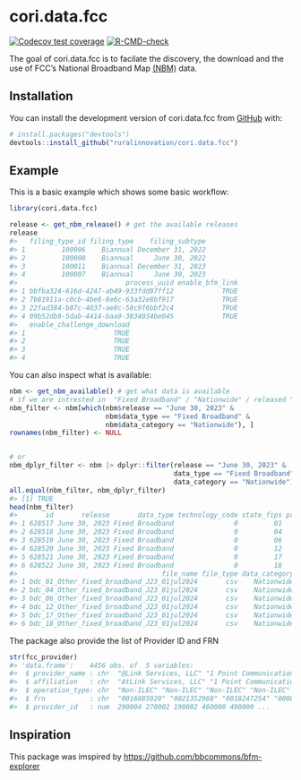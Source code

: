 
<!-- README.md is generated from README.Rmd. Please edit that file -->

# cori.data.fcc

<!-- badges: start -->

[![Codecov test
coverage](https://codecov.io/gh/ruralinnovation/cori.data.fcc/branch/main/graph/badge.svg)](https://app.codecov.io/gh/ruralinnovation/cori.data.fcc?branch=main)
[![R-CMD-check](https://github.com/ruralinnovation/cori.data.fcc/actions/workflows/R-CMD-check.yaml/badge.svg)](https://github.com/ruralinnovation/cori.data.fcc/actions/workflows/R-CMD-check.yaml)
<!-- badges: end -->

The goal of cori.data.fcc is to facilate the discovery, the download and
the use of FCC’s National Broadband Map
[(NBM)](https://broadbandmap.fcc.gov/home) data.

## Installation

You can install the development version of cori.data.fcc from
[GitHub](https://github.com/) with:

``` r
# install.packages("devtools")
devtools::install_github("ruralinnovation/cori.data.fcc")
```

## Example

This is a basic example which shows some basic workflow:

``` r
library(cori.data.fcc)

release <- get_nbm_release() # get the available releases
release
#>   filing_type_id filing_type    filing_subtype
#> 1         100006    Biannual December 31, 2022
#> 2         100000    Biannual     June 30, 2022
#> 3         100011    Biannual December 31, 2023
#> 4         100007    Biannual     June 30, 2023
#>                           process_uuid enable_bfm_link
#> 1 bbfba324-616d-4247-ab49-933fdd97ff12            TRUE
#> 2 7b81911a-c0cb-4be6-8e6c-63a32e8bf917            TRUE
#> 3 22fad384-b07c-4037-ae8c-58c9f6bbf2c4            TRUE
#> 4 09b52db9-5dab-4414-baa9-3834034be045            TRUE
#>   enable_challenge_download
#> 1                      TRUE
#> 2                      TRUE
#> 3                      TRUE
#> 4                      TRUE
```

You can also inspect what is available:

``` r
nbm <- get_nbm_available() # get what data is available
# if we are intrested in  "Fixed Broadband" / "Nationwide" / released "June 30, 2023"
nbm_filter <- nbm[which(nbm$release == "June 30, 2023" &
                        nbm$data_type == "Fixed Broadband" &
                        nbm$data_category == "Nationwide"), ]
rownames(nbm_filter) <- NULL


# or
nbm_dplyr_filter <- nbm |> dplyr::filter(release == "June 30, 2023" &
                                         data_type == "Fixed Broadband" &
                                         data_category == "Nationwide")
all.equal(nbm_filter, nbm_dplyr_filter)
#> [1] TRUE
head(nbm_filter)
#>       id       release       data_type technology_code state_fips provider_id
#> 1 628517 June 30, 2023 Fixed Broadband               0         01        <NA>
#> 2 628518 June 30, 2023 Fixed Broadband               0         04        <NA>
#> 3 628519 June 30, 2023 Fixed Broadband               0         06        <NA>
#> 4 628520 June 30, 2023 Fixed Broadband               0         12        <NA>
#> 5 628521 June 30, 2023 Fixed Broadband               0         17        <NA>
#> 6 628522 June 30, 2023 Fixed Broadband               0         18        <NA>
#>                                    file_name file_type data_category
#> 1 bdc_01_Other_fixed_broadband_J23_01jul2024       csv    Nationwide
#> 2 bdc_04_Other_fixed_broadband_J23_01jul2024       csv    Nationwide
#> 3 bdc_06_Other_fixed_broadband_J23_01jul2024       csv    Nationwide
#> 4 bdc_12_Other_fixed_broadband_J23_01jul2024       csv    Nationwide
#> 5 bdc_17_Other_fixed_broadband_J23_01jul2024       csv    Nationwide
#> 6 bdc_18_Other_fixed_broadband_J23_01jul2024       csv    Nationwide
```

The package also provide the list of Provider ID and FRN

``` r
str(fcc_provider)
#> 'data.frame':    4456 obs. of  5 variables:
#>  $ provider_name : chr  "@Link Services, LLC" "1 Point Communications" "101Netlink" "123.Net, Inc" ...
#>  $ affiliation   : chr  "AtLink Services, LLC" "1 Point Communications" "101Netlink" "123.Net, Inc." ...
#>  $ operation_type: chr  "Non-ILEC" "Non-ILEC" "Non-ILEC" "Non-ILEC" ...
#>  $ frn           : chr  "0016085920" "0021352968" "0018247254" "0008590846" ...
#>  $ provider_id   : num  290004 270002 190002 460000 490000 ...
```

## Inspiration

This package was imspired by <https://github.com/bbcommons/bfm-explorer>
